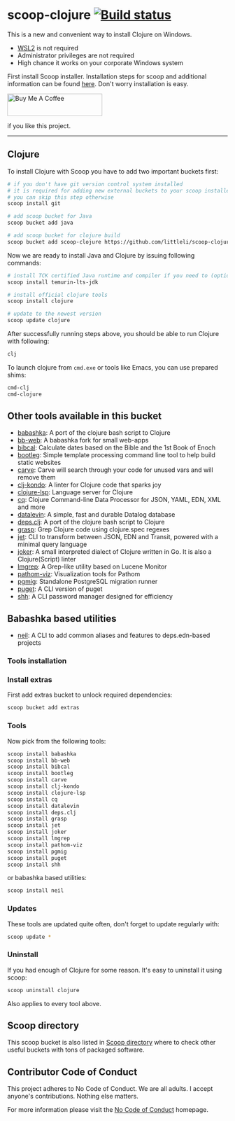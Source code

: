 # scoop-clojure [![Build status](https://ci.appveyor.com/api/projects/status/u9ru7wvaoslc4coh/branch/master?svg=true)](https://ci.appveyor.com/project/littleli/scoop-clojure/branch/master)

This is a new and convenient way to install Clojure on Windows.

- [WSL2](https://docs.microsoft.com/en-us/windows/wsl/faq) is not required
- Administrator privileges are not required
- High chance it works on your corporate Windows system

First install Scoop installer. Installation steps for scoop and additional information can be found [here](http://scoop.sh). Don't worry installation is easy.

<a href="https://www.buymeacoffee.com/alesrocks" target="_blank">
  <img src="https://cdn.buymeacoffee.com/buttons/default-green.png" alt="Buy Me A Coffee" height="51" width="217">
</a>

if you like this project.

<hr>

## Clojure

To install Clojure with Scoop you have to add two important buckets first:

```sh
# if you don't have git version control system installed
# it is required for adding new external buckets to your scoop installer
# you can skip this step otherwise
scoop install git

# add scoop bucket for Java
scoop bucket add java

# add scoop bucket for clojure build
scoop bucket add scoop-clojure https://github.com/littleli/scoop-clojure
```

Now we are ready to install Java and Clojure by issuing following commands:

```sh
# install TCK certified Java runtime and compiler if you need to (optional)
scoop install temurin-lts-jdk

# install official clojure tools
scoop install clojure

# update to the newest version
scoop update clojure
```

After successfully running steps above, you should be able to run Clojure with following:

```sh
clj
```

To launch clojure from `cmd.exe` or tools like Emacs, you can use prepared shims:

```sh
cmd-clj
cmd-clojure
```

## Other tools available in this bucket

- [babashka](https://github.com/borkdude/babashka): A port of the clojure bash script to Clojure
- [bb-web](https://github.com/kloimhardt/babashka-web): A babashka fork for small web-apps
- [bibcal](https://github.com/johanthoren/bibcal): Calculate dates based on the Bible and the 1st Book of Enoch
- [bootleg](https://github.com/retrogradeorbit/bootleg): Simple template processing command line tool to help build static websites
- [carve](https://github.com/borkdude/carve): Carve will search through your code for unused vars and will remove them
- [clj-kondo](https://github.com/borkdude/clj-kondo): A linter for Clojure code that sparks joy
- [clojure-lsp](https://github.com/clojure-lsp/clojure-lsp): Language server for Clojure
- [cq](https://github.com/markus-wa/cq): Clojure Command-line Data Processor for JSON, YAML, EDN, XML and more
- [datalevin](https://github.com/juji-io/datalevin): A simple, fast and durable Datalog database
- [deps.clj](https://github.com/borkdude/deps.clj): A port of the clojure bash script to Clojure
- [grasp](https://github.com/borkdude/grasp): Grep Clojure code using clojure.spec regexes
- [jet](https://github.com/borkdude/jet): CLI to transform between JSON, EDN and Transit, powered with a minimal query language
- [joker](https://joker-lang.org): A small interpreted dialect of Clojure written in Go. It is also a Clojure(Script) linter
- [lmgrep](https://github.com/dainiusjocas/lucene-grep): A Grep-like utility based on Lucene Monitor
- [pathom-viz](https://github.com/wilkerlucio/pathom-viz): Visualization tools for Pathom
- [pgmig](https://github.com/leafclick/pgmig): Standalone PostgreSQL migration runner
- [puget](https://github.com/borkdude/puget-cli): A CLI version of puget
- [shh](https://github.com/askonomm/shh): A CLI password manager designed for efficiency

## Babashka based utilities

- [neil](https://github.com/babashka/neil): A CLI to add common aliases and features to deps.edn-based projects

### Tools installation

### Install extras

First add extras bucket to unlock required dependencies:

```sh
scoop bucket add extras
```

### Tools

Now pick from the following tools:

```sh
scoop install babashka
scoop install bb-web
scoop install bibcal
scoop install bootleg
scoop install carve
scoop install clj-kondo
scoop install clojure-lsp
scoop install cq
scoop install datalevin
scoop install deps.clj
scoop install grasp
scoop install jet
scoop install joker
scoop install lmgrep
scoop install pathom-viz
scoop install pgmig
scoop install puget
scoop install shh
```

or babashka based utilities:

```sh
scoop install neil
```

### Updates

These tools are updated quite often, don't forget to update regularly with:

```sh
scoop update *
```

### Uninstall

If you had enough of Clojure for some reason. It's easy to uninstall it using scoop:

```sh
scoop uninstall clojure
```

Also applies to every tool above.

## Scoop directory

This scoop bucket is also listed in [Scoop directory](https://rasa.github.io/scoop-directory/by-bucket.html#littleli_scoop-clojure) where to check other useful buckets with tons of packaged software.

## Contributor Code of Conduct

This project adheres to No Code of Conduct. We are all adults. I accept anyone's contributions. Nothing else matters.

For more information please visit the [No Code of Conduct](https://github.com/domgetter/NCoC) homepage.
